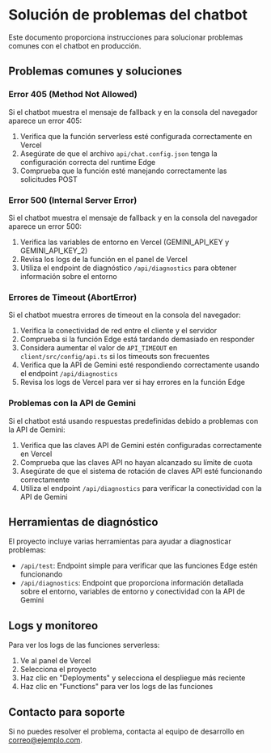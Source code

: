 # Solución de problemas del chatbot

Este documento proporciona instrucciones para solucionar problemas comunes con el chatbot en producción.

## Problemas comunes y soluciones

### Error 405 (Method Not Allowed)

Si el chatbot muestra el mensaje de fallback y en la consola del navegador aparece un error 405:

1. Verifica que la función serverless esté configurada correctamente en Vercel
2. Asegúrate de que el archivo `api/chat.config.json` tenga la configuración correcta del runtime Edge
3. Comprueba que la función esté manejando correctamente las solicitudes POST

### Error 500 (Internal Server Error)

Si el chatbot muestra el mensaje de fallback y en la consola del navegador aparece un error 500:

1. Verifica las variables de entorno en Vercel (GEMINI_API_KEY y GEMINI_API_KEY_2)
2. Revisa los logs de la función en el panel de Vercel
3. Utiliza el endpoint de diagnóstico `/api/diagnostics` para obtener información sobre el entorno

### Errores de Timeout (AbortError)

Si el chatbot muestra errores de timeout en la consola del navegador:

1. Verifica la conectividad de red entre el cliente y el servidor
2. Comprueba si la función Edge está tardando demasiado en responder
3. Considera aumentar el valor de `API_TIMEOUT` en `client/src/config/api.ts` si los timeouts son frecuentes
4. Verifica que la API de Gemini esté respondiendo correctamente usando el endpoint `/api/diagnostics`
5. Revisa los logs de Vercel para ver si hay errores en la función Edge

### Problemas con la API de Gemini

Si el chatbot está usando respuestas predefinidas debido a problemas con la API de Gemini:

1. Verifica que las claves API de Gemini estén configuradas correctamente en Vercel
2. Comprueba que las claves API no hayan alcanzado su límite de cuota
3. Asegúrate de que el sistema de rotación de claves API esté funcionando correctamente
4. Utiliza el endpoint `/api/diagnostics` para verificar la conectividad con la API de Gemini

## Herramientas de diagnóstico

El proyecto incluye varias herramientas para ayudar a diagnosticar problemas:

- `/api/test`: Endpoint simple para verificar que las funciones Edge estén funcionando
- `/api/diagnostics`: Endpoint que proporciona información detallada sobre el entorno, variables de entorno y conectividad con la API de Gemini

## Logs y monitoreo

Para ver los logs de las funciones serverless:

1. Ve al panel de Vercel
2. Selecciona el proyecto
3. Haz clic en "Deployments" y selecciona el despliegue más reciente
4. Haz clic en "Functions" para ver los logs de las funciones

## Contacto para soporte

Si no puedes resolver el problema, contacta al equipo de desarrollo en [correo@ejemplo.com](mailto:correo@ejemplo.com).
